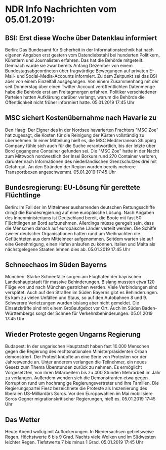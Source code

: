 # NDR Info Nachrichten vom 05.01.2019:


## BSI: Erst diese Woche über Datenklau informiert
Berlin: Das Bundesamt für Sicherheit in der Informationstechnik hat nach eigenen Angaben erst gestern vom Datendiebstahl bei hunderten Politikern, Künstlern und Journalisten erfahren. Das hat die Behörde mitgeteilt. Demnach wurde sie zwar bereits Anfang Dezember von einem Bundestagsabgeordneten über fragwürdige Bewegungen auf privaten E-Mail- und Social-Media-Accounts informiert. Zu dem Zeitpunkt sei das BSI aber von einem Einzelfall ausgegangen. Von einem Zusammenhang mit der seit Donnerstag über einen Twitter-Account veröffentlichten Datenmenge habe die Behörde erst am Freitagmorgen erfahren. Politiker verschiedener Parteien hatten Aufklärung darüber verlangt, warum die Behörde die Öffentlichkeit nicht früher informiert hatte. 05.01.2019 17:45 Uhr 

## MSC sichert Kostenübernahme nach Havarie zu
Den Haag: Der Eigner des in der Nordsee havarierten Frachters "MSC Zoe" hat zugesagt, die Kosten für die Reinigung der Küsten vollständig zu übernehmen. In einer Mitteilung hieß es, die MSC Mediterranean Shipping Company fühle sich auch für die Suche verantwortlich, bis der letzte über Bord gegangene Container gefunden sei. Die "MSC Zoe" hatte in der Nacht zum Mittwoch nordwestlich der Insel Borkum rund 270 Container verloren, darunter nach Informationen des niederländischen Grenzschutzes drei mit Gefahrgut. An den Stränden der Region wurden bereits mehrere Transportboxen angeschwemmt. 05.01.2019 17:45 Uhr 

## Bundesregierung: EU-Lösung für gerettete Flüchtlinge
Berlin: Im Fall der im Mittelmeer ausharrenden deutschen Rettungsschiffe dringt die Bundesregierung auf eine europäische Lösung. Nach Angaben des Innenministeriums ist Deutschland bereit, die Boote mit fast 50 Flüchtlingen an Bord aufzunehmen. Allerdings müsse geregelt sein, dass die Menschen danach auf europäische Länder verteilt werden. Die Schiffe zweier deutscher Organisationen hatten rund um Weihnachten die Geflüchteten aus dem Mittelmeer aufgenommen. Seitdem warten sie auf eine Genehmigung, einen Hafen anlaufen zu können. Italien und Malta als nächstgelegene Staaten lehnen dies ab. 05.01.2019 17:45 Uhr 

## Schneechaos im Süden Bayerns
München:	Starke Schneefälle sorgen am Flughafen der bayrischen Landeshauptstadt für massive Behinderungen. Bislang mussten etwa 120 Flüge von und nach München gestrichen werden. Viele Verbindungen sind verspätet. Auch auf den Straßen im Süden Bayerns gibt es Behinderungen. Es kam zu vielen Unfällen und Staus, so auf den Autobahnen 8 und 9.  Schwerere Verletzungen wurden bislang aber nicht gemeldet. Die Einsatzkräfte sind mit einem Großaufgebot vor Ort. Auch im Süden Baden-Württembergs sorgt der Schnee für Verkehrsbehinderungen. 05.01.2019 17:45 Uhr 

## Wieder Proteste gegen Ungarns Regierung
Budapest: In der ungarischen Hauptstadt haben fast 10.000 Menschen gegen die Regierung des rechtsnationalen Ministerpräsidenten Orban demonstriert. Der Protest knüpfte an eine Serie von Protesten vor der Jahreswende an. Unter anderem verlangen die Teilnehmer, ein neues Gesetz zum Thema Überstunden zurück zu nehmen. Es ermöglicht Vorgesetzten, von ihren Mitarbeitern bis zu 400 Stunden Mehrarbeit im Jahr zu verlangen. Außerdem wenden sich die Demonstranten etwa gegen Korruption rund um hochrangige Regierungsvertreter und ihre Familien. Die Regierungspartei Fiesz bezeichnete die Proteste als Inszenierung des liberalen US-Milliardärs Soros. Vor den Europawahlen im Mai mobilisiere Soros Gegner migrationskritischer Regierungen, hieß es. 05.01.2019 17:45 Uhr 

## Das Wetter
Heute Abend wolkig mit Auflockerungen. In Niedersachsen gebietsweise Regen. Höchstwerte 6 bis 9 Grad. Nachts viele Wolken und im Südwesten leichter Regen. Tiefstwerte 7 bis minus 1 Grad. 05.01.2019 17:45 Uhr 
